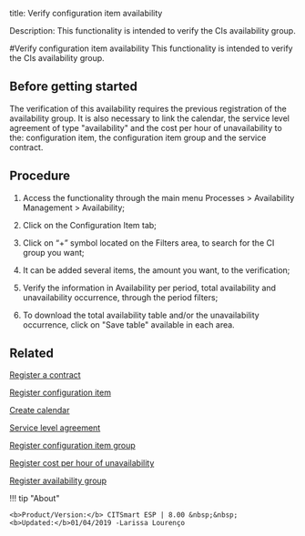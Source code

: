 title: Verify configuration item availability

Description: This functionality is intended to verify the CIs availability group.

#Verify configuration item availability
This functionality is intended to verify the CIs availability group.

Before getting started
--------------------------

The verification of this availability requires the previous registration of the
availability group. It is also necessary to link the calendar, the service level
agreement of type "availability" and the cost per hour of unavailability to the:
configuration item, the configuration item group and the service contract.

Procedure
-------------

1.  Access the functionality through the main menu Processes \> Availability
    Management \> Availability;

2.  Click on the Configuration Item tab;

3.  Click on “+” symbol located on the Filters area, to search for the CI group
    you want;

4.  It can be added several items, the amount you want, to the verification;

5.  Verify the information in Availability per period, total availability and
    unavailability occurrence, through the period filters;

6.  To download the total availability table and/or the unavailability
    occurrence, click on "Save table" available in each area.

Related
-----------

[Register a contract](https://docs-dev.citsmart.com/en/site/citsmart-esp-8/3-additional-features/contract-management/use/register-contract.html)

[Register configuration item](https://docs-dev.citsmart.com/en/site/citsmart-esp-8/5-processes/configuration/use/register-CI.html) 

[Create calendar](https://docs-dev.citsmart.com/en/site/citsmart-esp-8/4-platform-administration/time/create-calendar.html)

[Service level agreement](https://docs-dev.citsmart.com/en/site/citsmart-esp-8/5-processes/service-level/use/service-level-agreement.html)

[Register configuration item group](https://docs-dev.citsmart.com/en/site/citsmart-esp-8/5-processes/configuration/configuration/register-configuration-item-group.html)

[Register cost per hour of unavailability](https://docs-dev.citsmart.com/en/site/citsmart-esp-8/5-processes/configuration/use/cost-per-hour-unavailability.html) 

[Register availability group](https://docs-dev.citsmart.com/en/site/citsmart-esp-8/5-processes/availability/configuration/register-availability-group.htmlm)
  
!!! tip "About"

    <b>Product/Version:</b> CITSmart ESP | 8.00 &nbsp;&nbsp;
    <b>Updated:</b>01/04/2019 -Larissa Lourenço

